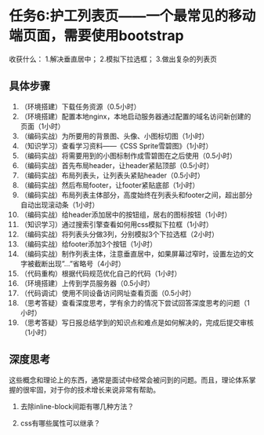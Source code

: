 # 任务6:护工列表页——一个最常见的移动端页面，需要使用bootstrap

收获什么： 1.解决垂直居中； 2.模拟下拉选框； 3.做出复杂的列表页

## 具体步骤

1. （环境搭建）下载任务资源（0.5小时）
2. （环境搭建）配置本地nginx，本地启动服务器通过配置的域名访问新创建的页面（1小时）
3. （编码实战）为所要用的背景图、头像、小图标切图（1小时）
4. （知识学习）查看学习资料——《CSS Sprite雪碧图》（1小时）
5. （编码实战）将需要用到的小图标制作成雪碧图在之后使用（0.5小时）
6. （编码实战）首先布局header，让header紧贴顶部（0.5小时）
7. （编码实战）布局列表头，让列表头紧贴header（0.5小时）
8. （编码实战）然后布局footer，让footer紧贴底部（1小时）
9. （编码实战）布局列表主体部分，高度始终在列表头和footer之间，超出部分自动出现滚动条（1小时）
10. （编码实战）给header添加居中的按钮组，居右的图标按钮（1小时）
11. （知识学习）通过搜索引擎查看如何用css模拟下拉框（1小时）
12. （编码实战）将列表头分做3列，分别模拟3个下拉选框（2小时）
13. （编码实战）给footer添加3个按钮（1小时）
14. （编码实战）制作列表主体，注意垂直居中，如果屏幕过窄时，设置左边的文字被截断出现”…”省略号（4小时）
15. （代码重构）根据代码规范优化自己的代码（1小时）
16. （环境搭建）上传到学员服务器（0.5小时）
17. （代码调试）使用不同设备访问网址查看页面（0.5小时）
18. （思考答疑）查看深度思考，学有余力的情况下尝试回答深度思考的问题（1小时）
19. （思考答疑）写日报总结学到的知识点和难点是如何解决的，完成后提交审核（1小时）

## 深度思考

这些概念和理论上的东西，通常是面试中经常会被问到的问题。而且，理论体系掌握的很牢固，对于你的技术增长来说非常有帮助。

1. 去除inline-block间距有哪几种方法？
 
2. css有哪些属性可以继承？